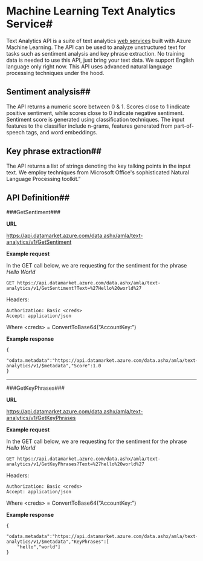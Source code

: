<properties title="Machine Learning app: Text Analytics | Azure" pageTitle="Machine Learning app: Text Analytics Service for analyzing sentiment | Azure " description="Text Analytics API is a suite of text analytics built with Azure Machine Learning. The API can be used to analyze unstructured text for tasks such as sentiment analysis and key phrase extraction." services="machine-learning" documentationCenter="" authors="LuisCabrer" manager="paulettm" /> 

<tags ms.service="machine-learning" ms.devlang="na" ms.topic="reference" ms.tgt_pltfrm="na" ms.workload="multiple" ms.date="01/23/2015" ms.author="luisca"/>


# Machine Learning Text Analytics Service#

Text Analytics API is a suite of text analytics [web services]( https://datamarket.azure.com/dataset/amla/text-analytics) built with Azure Machine Learning. The API can be used to analyze unstructured text for tasks such as sentiment analysis and key phrase extraction. No training data is needed to use this API, just bring your text data. We support English language only right now. This API uses advanced natural language processing techniques under the hood.
 
## Sentiment analysis##
The API returns a numeric score between 0 & 1. Scores close to 1 indicate positive sentiment, while scores close to 0 indicate negative sentiment. Sentiment score is generated using classification techniques. The input features to the classifier include n-grams, features generated from part-of-speech tags, and word embeddings.
 
## Key phrase extraction##
The API returns a list of strings denoting the key talking points in the input text. We employ techniques from Microsoft Office's sophisticated Natural Language Processing toolkit.”

## API Definition##

###GetSentiment###

**URL**	

https://api.datamarket.azure.com/data.ashx/amla/text-analytics/v1/GetSentiment

**Example request**

In the GET call below, we are requesting for the sentiment for the phrase *Hello World*

    GET https://api.datamarket.azure.com/data.ashx/amla/text-analytics/v1/GetSentiment?Text=%27Hello%20world%27

Headers:

	Authorization: Basic <creds>
	Accept: application/json
               
Where <creds\> = ConvertToBase64(“AccountKey:”<AccountKey>)

**Example response**

	{
	  "odata.metadata":"https://api.datamarket.azure.com/data.ashx/amla/text-analytics/v1/$metadata","Score":1.0
	}

---

###GetKeyPhrases###

**URL**

https://api.datamarket.azure.com/data.ashx/amla/text-analytics/v1/GetKeyPhrases

**Example request**

In the GET call below, we are requesting for the sentiment for the phrase *Hello World*

	GET https://api.datamarket.azure.com/data.ashx/amla/text-analytics/v1/GetKeyPhrases?Text=%27hello%20world%27

Headers:

	Authorization: Basic <creds>
	Accept: application/json
               
Where <creds\> = ConvertToBase64(“AccountKey:”<AccountKey>)


**Example response**

	{
	  "odata.metadata":"https://api.datamarket.azure.com/data.ashx/amla/text-analytics/v1/$metadata","KeyPhrases":[
	    "hello","world"]
	}
